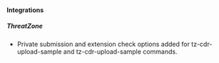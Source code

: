 
#### Integrations

##### ThreatZone

- Private submission and extension check options added for tz-cdr-upload-sample and tz-cdr-upload-sample commands.
